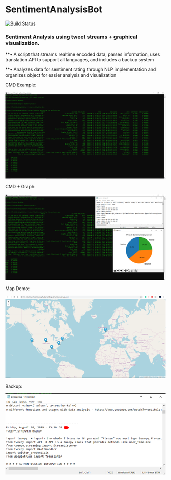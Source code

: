 # SentimentAnalysisBot
[![Build Status](https://travis-ci.org/joemccann/dillinger.svg?branch=master)](https://travis-ci.org/joemccann/dillinger)

### Sentiment Analysis using tweet streams + graphical visualization.

**•	A script that streams realtime encoded data, parses information, uses translation API to support all languages, and includes a backup system

**•	Analyzes data for sentiment rating through NLP implementation and organizes object for easier analysis and visualization


CMD Example: 

![](Screenshots/CMD1.png)


CMD + Graph:

![](Screenshots/CMD2.png)


Map Demo: 

![](Screenshots/map_DEMO1.png)


Backup:

![](Screenshots/backup_FILE.png)

